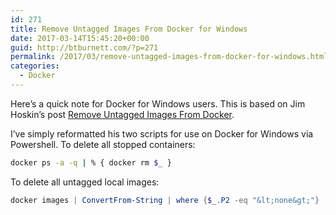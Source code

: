 ```yaml
---
id: 271
title: Remove Untagged Images From Docker for Windows
date: 2017-03-14T15:45:20+00:00
guid: http://btburnett.com/?p=271
permalink: /2017/03/remove-untagged-images-from-docker-for-windows.html
categories:
  - Docker
---
```

Here&#8217;s a quick note for Docker for Windows users. This is based on Jim Hoskin&#8217;s post [Remove Untagged Images From Docker](http://jimhoskins.com/2013/07/27/remove-untagged-docker-images.html "Remove Untagged Images From Docker").

I&#8217;ve simply reformatted his two scripts for use on Docker for Windows via Powershell. To delete all stopped containers:

```sh
docker ps -a -q | % { docker rm $_ }
```

To delete all untagged local images:

```powershell
docker images | ConvertFrom-String | where {$_.P2 -eq "&lt;none&gt;"} | % { docker rmi $_.P3 }
```
